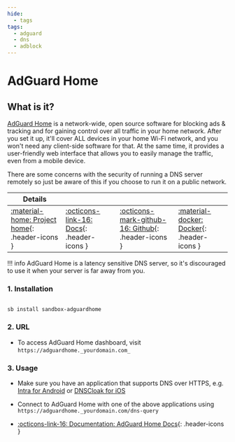 ```yaml
---
hide:
  - tags
tags:
  - adguard
  - dns
  - adblock
---
```


# AdGuard Home

## What is it?

[AdGuard Home](https://hub.docker.com/r/adguard/adguardhome) is a network-wide, open source software for blocking ads & tracking and for gaining control over all traffic in your home network. After you set it up, it'll cover ALL devices in your home Wi-Fi network, and you won't need any client-side software for that. At the same time, it provides a user-friendly web interface that allows you to easily manage the traffic, even from a mobile device.

There are some concerns with the security of running a DNS server remotely so just be aware of this if you choose to run it on a public network.

| Details     |             |             |             |
|-------------|-------------|-------------|-------------|
| [:material-home: Project home](https://adguard.com/en/adguard-home/overview.html){: .header-icons } | [:octicons-link-16: Docs](https://kb.adguard.com/en/home/overview){: .header-icons } | [:octicons-mark-github-16: Github](https://github.com/AdguardTeam/AdGuardHome){: .header-icons } | [:material-docker: Docker](https://hub.docker.com/r/adguard/adguardhome){: .header-icons }|

!!! info
    AdGuard Home is a latency sensitive DNS server, so it's discouraged to use it when your server is far away from you.

### 1. Installation

``` shell

sb install sandbox-adguardhome

```

### 2. URL

- To access AdGuard Home dashboard, visit `https://adguardhome._yourdomain.com_`

### 3. Usage

- Make sure you have an application that supports DNS over HTTPS, e.g. [Intra for Android](https://play.google.com/store/apps/details?id=app.intra) or [DNSCloak for iOS](https://apps.apple.com/us/app/dnscloak-secure-dns-client/id1452162351)
- Connect to AdGuard Home with one of the above applications using `https://adguardhome._yourdomain.com/dns-query`

- [:octicons-link-16: Documentation: AdGuard Home Docs](https://kb.adguard.com/en/home/overview){: .header-icons }
